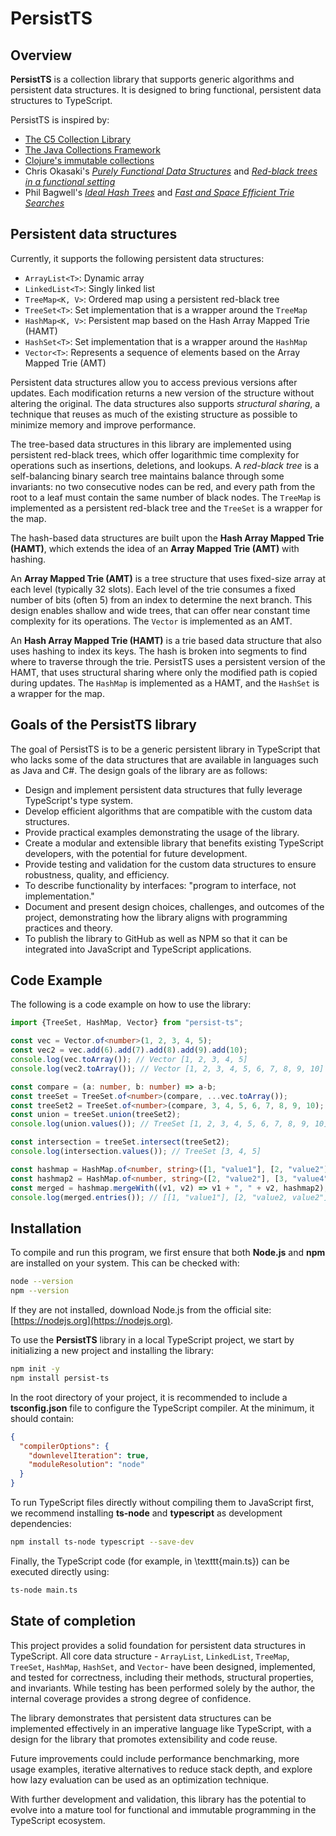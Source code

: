 # PersistTS

## Overview
**PersistTS** is a collection library that supports generic algorithms and persistent data structures. It is designed to bring functional, persistent data structures to TypeScript. 

PersistTS is inspired by:
- [The C5 Collection Library](https://vipwww.itu.dk/research/c5/)
- [The Java Collections Framework](https://docs.oracle.com/javase/8/docs/technotes/guides/collections/overview.html)
- [Clojure's immutable collections](https://clojure.org/reference/data_structures)
- Chris Okasaki's [*Purely Functional Data Structures*](https://www.cambridge.org/us/universitypress/subjects/computer-science/programming-languages-and-applied-logic/purely-functional-data-structures?format=PB&isbn=9780521663502) and [*Red-black trees in a functional setting*](https://www.cambridge.org/core/journals/journal-of-functional-programming/article/redblack-trees-in-a-functional-setting/62BC5EA75A2C95E3F6EE95AE3DADF0E5)
- Phil Bagwell's [*Ideal Hash Trees*](https://infoscience.epfl.ch/entities/publication/b892b2ce-7bf0-41d2-b68c-fb44a3c64a33) and [*Fast and Space Efficient Trie Searches*](https://infoscience.epfl.ch/entities/publication/876090b2-8ac7-42f7-8c64-46ac736981e2)


## Persistent data structures

Currently, it supports the following persistent data structures:

- `ArrayList<T>`: Dynamic array
- `LinkedList<T>`: Singly linked list
- `TreeMap<K, V>`: Ordered map using a persistent red-black tree
- `TreeSet<T>`: Set implementation that is a wrapper around the `TreeMap`
- `HashMap<K, V>`: Persistent map based on the Hash Array Mapped Trie (HAMT)
- `HashSet<T>`: Set implementation that is a wrapper around the `HashMap`
- `Vector<T>`: Represents a sequence of elements based on the Array Mapped Trie (AMT)

Persistent data structures allow you to access previous versions after updates. Each modification returns a new version of the structure without altering the original. The data structures also supports *structural sharing*, a technique that reuses as much of the existing structure as possible to minimize memory and improve performance. 

The tree-based data structures in this library are implemented using persistent red-black trees, which offer logarithmic time complexity for operations such as insertions, deletions, and lookups. A *red-black tree* is a self-balancing binary search tree maintains balance through some invariants: no two consecutive nodes can be red, and every path from the root to a leaf must contain the same number of black nodes. The `TreeMap` is implemented as a persistent red-black tree and the `TreeSet` is a wrapper for the map. 

The hash-based data structures are built upon the **Hash Array Mapped Trie (HAMT)**, which extends the idea of an **Array Mapped Trie (AMT)** with hashing. 

An **Array Mapped Trie (AMT)** is a tree structure that uses fixed-size array at each level (typically 32 slots). Each level of the trie consumes a fixed number of bits (often 5) from an index to determine the next branch. This design enables shallow and wide trees, that can offer near constant time complexity for its operations. The `Vector` is implemented as an AMT. 

An **Hash Array Mapped Trie (HAMT)** is a trie based data structure that also uses hashing to index its keys. The hash is broken into segments to find where to traverse through the trie. PersistTS uses a persistent version of the HAMT, that uses structural sharing where only the modified path is copied during updates. The `HashMap` is implemented as a HAMT, and the `HashSet` is a wrapper for the map. 

## Goals of the PersistTS library
The goal of PersistTS is to be a generic persistent library in TypeScript that who lacks some of the data structures that are available in languages such as Java and C#. The design goals of the library are as follows:

- Design and implement persistent data structures that fully leverage TypeScript's type system.
- Develop efficient algorithms that are compatible with the custom data structures.
- Provide practical examples demonstrating the usage of the library.
- Create a modular and extensible library that benefits existing TypeScript developers, with the potential for future development.
- Provide testing and validation for the custom data structures to ensure robustness, quality, and efficiency. 
- To describe functionality by interfaces: "program to interface, not implementation."
- Document and present design choices, challenges, and outcomes of the project, demonstrating how the library aligns with programming practices and theory. 
- To publish the library to GitHub as well as NPM so that it can be integrated into JavaScript and TypeScript applications. 



## Code Example
The following is a code example on how to use the library:
```ts
import {TreeSet, HashMap, Vector} from "persist-ts";

const vec = Vector.of<number>(1, 2, 3, 4, 5);
const vec2 = vec.add(6).add(7).add(8).add(9).add(10);
console.log(vec.toArray()); // Vector [1, 2, 3, 4, 5]
console.log(vec2.toArray()); // Vector [1, 2, 3, 4, 5, 6, 7, 8, 9, 10]

const compare = (a: number, b: number) => a-b;
const treeSet = TreeSet.of<number>(compare, ...vec.toArray());
const treeSet2 = TreeSet.of<number>(compare, 3, 4, 5, 6, 7, 8, 9, 10);
const union = treeSet.union(treeSet2);
console.log(union.values()); // TreeSet [1, 2, 3, 4, 5, 6, 7, 8, 9, 10]

const intersection = treeSet.intersect(treeSet2);
console.log(intersection.values()); // TreeSet [3, 4, 5]

const hashmap = HashMap.of<number, string>([1, "value1"], [2, "value2"]);
const hashmap2 = HashMap.of<number, string>([2, "value2"], [3, "value4"]);
const merged = hashmap.mergeWith((v1, v2) => v1 + ", " + v2, hashmap2);
console.log(merged.entries()); // [[1, "value1"], [2, "value2, value2"], [3, "value4"]]
```
## Installation
To compile and run this program, we first ensure that both **Node.js** and **npm** are installed on your system. This can be checked with:
```bash
node --version
npm --version
```

If they are not installed, download Node.js from the official site: [https://nodejs.org](https://nodejs.org).

To use the **PersistTS** library in a local TypeScript project, we start by initializing a new project and installing the library:

```bash
npm init -y
npm install persist-ts
```

In the root directory of your project, it is recommended to include a **tsconfig.json** file to configure the TypeScript compiler. At the minimum, it should contain:

```json
{
  "compilerOptions": {
    "downlevelIteration": true,
    "moduleResolution": "node"
  }
}
```

To run TypeScript files directly without compiling them to JavaScript first, we recommend installing **ts-node** and **typescript** as development dependencies:

```bash
npm install ts-node typescript --save-dev
```

Finally, the TypeScript code (for example, in \texttt{main.ts}) can be executed directly using:
```bash
ts-node main.ts
```


## State of completion
This project provides a solid foundation for persistent data structures in TypeScript. All core data structure - `ArrayList`, `LinkedList`, `TreeMap`, `TreeSet`, `HashMap`, `HashSet`, and `Vector`- have been designed, implemented, and tested for correctness, including their methods, structural properties, and invariants. While testing has been performed solely by the author, the internal coverage provides a strong degree of confidence.

The library demonstrates that persistent data structures can be implemented effectively in an imperative language like TypeScript, with a design for the library that promotes extensibility and code reuse. 

Future improvements could include performance benchmarking, more usage examples, iterative alternatives to reduce stack depth, and explore how lazy evaluation can be used as an optimization technique. 

With further development and validation, this library has the potential to evolve into a mature tool for functional and immutable programming in the TypeScript ecosystem.